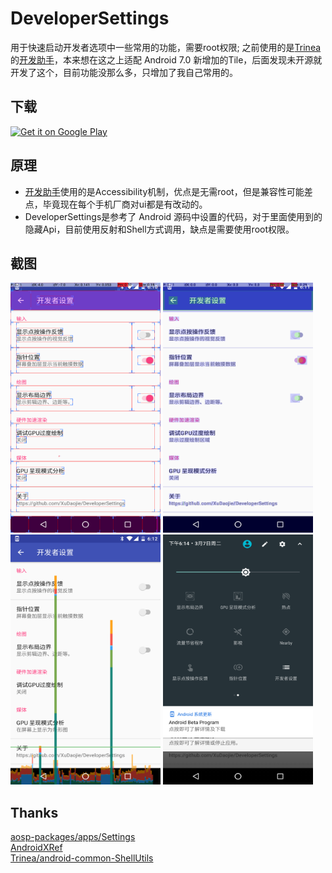 DeveloperSettings
============
用于快速启动开发者选项中一些常用的功能，需要root权限;
之前使用的是[Trinea](https://github.com/Trinea)的[开发助手](http://www.trinea.cn/android/android-develop-and-debug-tools/)，本来想在这之上适配 Android 7.0 新增加的Tile，后面发现未开源就开发了这个，目前功能没那么多，只增加了我自己常用的。

## 下载
[<img alt="Get it on Google Play" height="45px" src="https://play.google.com/intl/en_us/badges/images/apps/en-play-badge-border.png" />][1]<br>

## 原理
- [开发助手](http://www.trinea.cn/android/android-develop-and-debug-tools/)使用的是Accessibility机制，优点是无需root，但是兼容性可能差点，毕竟现在每个手机厂商对ui都是有改动的。<br>
- DeveloperSettings是参考了 Android 源码中设置的代码，对于里面使用到的隐藏Api，目前使用反射和Shell方式调用，缺点是需要使用root权限。

## 截图
<img src="https://github.com/XuDaojie/DeveloperSettings/blob/master/image/device-2017-03-07-181044.png" width="240" height="400">
<img src="https://github.com/XuDaojie/DeveloperSettings/blob/master/image/device-2017-03-07-181131.png" width="240" height="400">
<img src="https://github.com/XuDaojie/DeveloperSettings/blob/master/image/device-2017-03-07-181244.png" width="240" height="400">
<img src="https://github.com/XuDaojie/DeveloperSettings/blob/master/image/device-2017-03-07-181502.png" width="240" height="400">

## Thanks
[aosp-packages/apps/Settings](https://android.googlesource.com/a/platform/packages/apps/Settings/+/android-7.1.1_r14)<br>
[AndroidXRef](http://androidxref.com/7.1.1_r6/xref/packages/apps/Settings/src/com/android/settings/DevelopmentSettings.java#updateShowTouchesOptions)<br>
[Trinea/android-common-ShellUtils](https://github.com/Trinea/android-common/blob/master/src/cn/trinea/android/common/util/ShellUtils.java#L9)

[1]: https://play.google.com/store/apps/details?id=io.github.xudaojie.developersettings